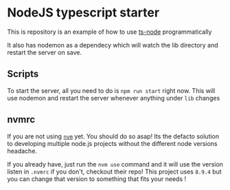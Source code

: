 # NodeJS typescript starter 
This is repository is an example of how to use [ts-node](https://github.com/TypeStrong/ts-node) programmatically

It also has nodemon as a dependecy which will watch the lib directory and restart the server on save.

## Scripts

To start the server, all you need to do is `npm run start` right now. This will use nodemon and restart the server whenever anything under `lib` changes


## nvmrc

If you are not using [`nvm`](https://github.com/creationix/nvm) yet. You should do so asap! Its the defacto solution to developing multiple node.js projects without the different node versions headache.

If you already have, just run the `nvm use` command and it will use the version listen in `.nvmrc` if you don't, checkout their repo! This project uses `8.9.4` but you can change that version to something that fits your needs !